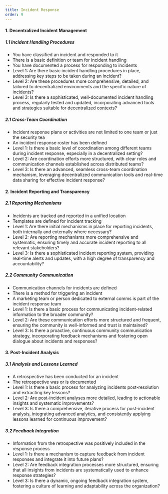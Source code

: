 ```yaml
---
title: Incident Response
order: 9
---
```


#### 1. Decentralized Incident Management

##### 1.1 Incident Handling Procedures

- You have classified an incident and responded to it
- There is a basic definition or team for incident handling
- You have documented a process for responding to incidents
- Level 1: Are there basic incident handling procedures in place, addressing key steps to be taken during an incident?
- Level 2: Are these procedures more comprehensive, detailed, and tailored to decentralized environments and the specific nature of incidents?
- Level 3: Is there a sophisticated, well-documented incident handling process, regularly tested and updated, incorporating advanced tools and strategies suitable for decentralized contexts?

##### 2.1 Cross-Team Coordination

- Incident response plans or activities are not limited to one team or just the security tea
- An incident response roster has been defined
- Level 1: Is there a basic level of coordination among different teams during incident response, especially in a decentralized setting?
- Level 2: Are coordination efforts more structured, with clear roles and communication channels established across distributed teams?
- Level 3: Is there an advanced, seamless cross-team coordination mechanism, leveraging decentralized communication tools and real-time data sharing for effective incident response?

#### 2. Incident Reporting and Transparency

##### 2.1 Reporting Mechanisms

- Incidents are tracked and reported in a unified location
- Templates are defined for incident tracking
- Level 1: Are there initial mechanisms in place for reporting incidents, both internally and externally where necessary?
- Level 2: Are reporting mechanisms more comprehensive and systematic, ensuring timely and accurate incident reporting to all relevant stakeholders?
- Level 3: Is there a sophisticated incident reporting system, providing real-time alerts and updates, with a high degree of transparency and accountability?

##### 2.2 Community Communication

- Communication channels for incidents are defined
- There is a method for triggering an incident
- A marketing team or person dedicated to external comms is part of the incident response team
- Level 1: Is there a basic process for communicating incident-related information to the broader community?
- Level 2: Are these communication efforts more structured and frequent, ensuring the community is well-informed and trust is maintained?
- Level 3: Is there a proactive, continuous community communication strategy, incorporating feedback mechanisms and fostering open dialogue about incidents and responses?

#### 3. Post-Incident Analysis

##### 3.1 Analysis and Lessons Learned

- A retrospective has been conducted for an incident
- The retrospective was or is documented
- Level 1: Is there a basic process for analyzing incidents post-resolution and extracting key lessons?
- Level 2: Are post-incident analyses more detailed, leading to actionable insights and systematic improvements?
- Level 3: Is there a comprehensive, iterative process for post-incident analysis, integrating advanced analytics, and consistently applying lessons learned for continuous improvement?

##### 3.2 Feedback Integration

- Information from the retrospective was positively included in the response process
- Level 1: Is there a mechanism to capture feedback from incident responses and integrate it into future plans?
- Level 2: Are feedback integration processes more structured, ensuring that all insights from incidents are systematically used to enhance response strategies?
- Level 3: Is there a dynamic, ongoing feedback integration system, fostering a culture of learning and adaptability across the organization?
